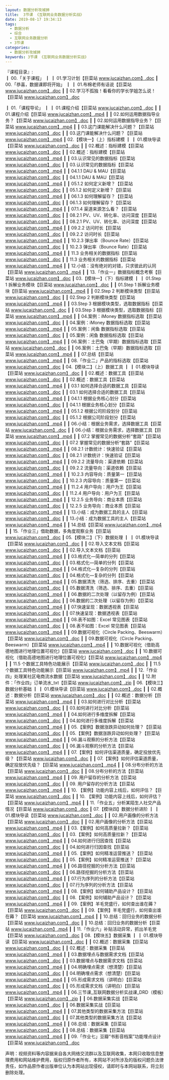 ```yaml
---
layout: 数据分析攻城狮
title:  3节课 《互联网业务数据分析实战》
date: 2019-08-17 19:34:13
tags:
  - 数据分析
  - 综合
  - 互联网业务数据分析
  - 3节课
categories:
  - 数据分析攻城狮
keywords: 3节课 《互联网业务数据分析实战》
---
```

『课程目录』:  
┃  00.「关于课程」
┃  ┃  01.学习计划【巨菜站 www.jucaizhan.com】.doc
┃  00.「恭喜，数据课即将开始」
┃  ┃  01.布棉老师有话说【巨菜站 www.jucaizhan.com】.doc
┃  ┃  02.学习不孤独！看看你的学长学姐怎么说！【巨菜站 www.jucaizhan.com】.doc
<!-- more --> 
┃  01.「课程导论」
┃  ┃  01.课程介绍【巨菜站 www.jucaizhan.com】.doc
┃  ┃  01.课程介绍【巨菜站 www.jucaizhan.com】.mp4
┃  ┃  02.如何运用数据指导业务？【巨菜站 www.jucaizhan.com】.doc
┃  ┃  02.如何运用数据指导业务？【巨菜站 www.jucaizhan.com】.mp4
┃  ┃  03.这门课能解决什么问题？【巨菜站 www.jucaizhan.com】.doc
┃  ┃  03.这门课能解决什么问题？【巨菜站 www.jucaizhan.com】.mp4
┃  02.【模块一】（上）指标建模
┃  ┃  01.模块导读【巨菜站 www.jucaizhan.com】.doc
┃  ┃  02.概述：指标建模【巨菜站 www.jucaizhan.com】.doc
┃  ┃  02.概述：指标建模【巨菜站 www.jucaizhan.com】.mp4
┃  ┃  03.认识常见的数据指标【巨菜站 www.jucaizhan.com】.doc
┃  ┃  03.认识常见的数据指标【巨菜站 www.jucaizhan.com】.mp4
┃  ┃  04.1.1 DAU & MAU【巨菜站 www.jucaizhan.com】.doc
┃  ┃  04.1.1 DAU & MAU【巨菜站 www.jucaizhan.com】.mp4
┃  ┃  05.1.2 如何定义新增？【巨菜站 www.jucaizhan.com】.doc
┃  ┃  05.1.2 如何定义新增？【巨菜站 www.jucaizhan.com】.mp4
┃  ┃  06.1.3 如何理解留存？【巨菜站 www.jucaizhan.com】.doc
┃  ┃  06.1.3 如何理解留存？【巨菜站 www.jucaizhan.com】.mp4
┃  ┃  07.1.4 渠道来源怎么看？【巨菜站 www.jucaizhan.com】.doc
┃  ┃  08.2.1 PV、UV、转化率、访问深度【巨菜站 www.jucaizhan.com】.doc
┃  ┃  08.2.1 PV、UV、转化率、访问深度【巨菜站 www.jucaizhan.com】.mp4
┃  ┃  09.2.2 访问时长【巨菜站 www.jucaizhan.com】.doc
┃  ┃  09.2.2 访问时长【巨菜站 www.jucaizhan.com】.mp4
┃  ┃  10.2.3 弹出率（Bounce Rate）【巨菜站 www.jucaizhan.com】.doc
┃  ┃  10.2.3 弹出率（Bounce Rate）【巨菜站 www.jucaizhan.com】.mp4
┃  ┃  11.3 业务相关的数据指标【巨菜站 www.jucaizhan.com】.doc
┃  ┃  11.3 业务相关的数据指标【巨菜站 www.jucaizhan.com】.mp4
┃  ┃  12.小结：没有绝对的对错，只求彼此的认同【巨菜站 www.jucaizhan.com】.mp4
┃  ┃  13.「作业一」数据指标概念考察【巨菜站 www.jucaizhan.com】.doc
┃  03.【模块一】（下）指标建模
┃  ┃  01.Step 1 拆解业务模块【巨菜站 www.jucaizhan.com】.doc
┃  ┃  01.Step 1 拆解业务模块【巨菜站 www.jucaizhan.com】.mp4
┃  ┃  02.Step 2 判断模块类型【巨菜站 www.jucaizhan.com】.doc
┃  ┃  02.Step 2 判断模块类型【巨菜站 www.jucaizhan.com】.mp4
┃  ┃  03.Step 3 根据模块类型，选取数据指标【巨菜站 www.jucaizhan.com】.doc
┃  ┃  03.Step 3 根据模块类型，选取数据指标【巨菜站 www.jucaizhan.com】.mp4
┃  ┃  04.案例：iMoney 数据指标选取【巨菜站 www.jucaizhan.com】.doc
┃  ┃  04.案例：iMoney 数据指标选取【巨菜站 www.jucaizhan.com】.mp4
┃  ┃  05.案例：闲鱼 数据指标选取【巨菜站 www.jucaizhan.com】.doc
┃  ┃  05.案例：闲鱼 数据指标选取【巨菜站 www.jucaizhan.com】.mp4
┃  ┃  06.案例：土巴兔（早期）数据指标选取【巨菜站 www.jucaizhan.com】.doc
┃  ┃  06.案例：土巴兔（早期）数据指标选取【巨菜站 www.jucaizhan.com】.mp4
┃  ┃  07.总结【巨菜站 www.jucaizhan.com】.mp4
┃  ┃  08.「作业二」产品的指标选取【巨菜站 www.jucaizhan.com】.doc
┃  04.【模块二】（上）数据工具
┃  ┃  01.模块导读【巨菜站 www.jucaizhan.com】.doc
┃  ┃  02.概述：数据工具【巨菜站 www.jucaizhan.com】.doc
┃  ┃  02.概述：数据工具【巨菜站 www.jucaizhan.com】.mp4
┃  ┃  03.1 如何选择合适的数据工具【巨菜站 www.jucaizhan.com】.doc
┃  ┃  03.1 如何选择合适的数据工具【巨菜站 www.jucaizhan.com】.mp4
┃  ┃  04.1.1 根据业务核心划分【巨菜站 www.jucaizhan.com】.doc
┃  ┃  04.1.1 根据业务核心划分【巨菜站 www.jucaizhan.com】.mp4
┃  ┃  05.1.2 根据公司阶段划分【巨菜站 www.jucaizhan.com】.doc
┃  ┃  05.1.2 根据公司阶段划分【巨菜站 www.jucaizhan.com】.mp4
┃  ┃  06.小结：根据业务需求，选择数据工具【巨菜站 www.jucaizhan.com】.doc
┃  ┃  06.小结：根据业务需求，选择数据工具【巨菜站 www.jucaizhan.com】.mp4
┃  ┃  07.2 掌握常见的数据分析“套路”【巨菜站 www.jucaizhan.com】.doc
┃  ┃  07.2 掌握常见的数据分析“套路”【巨菜站 www.jucaizhan.com】.mp4
┃  ┃  08.2.1 计数统计：快速验证【巨菜站 www.jucaizhan.com】.doc
┃  ┃  08.2.1 计数统计：快速验证【巨菜站 www.jucaizhan.com】.mp4
┃  ┃  09.2.2 流量导向：渠道依赖【巨菜站 www.jucaizhan.com】.doc
┃  ┃  09.2.2 流量导向：渠道依赖【巨菜站 www.jucaizhan.com】.mp4
┃  ┃  10.2.3 内容导向：质量第一【巨菜站 www.jucaizhan.com】.doc
┃  ┃  10.2.3 内容导向：质量第一【巨菜站 www.jucaizhan.com】.mp4
┃  ┃  11.2.4 用户导向：用户为王【巨菜站 www.jucaizhan.com】.doc
┃  ┃  11.2.4 用户导向：用户为王【巨菜站 www.jucaizhan.com】.mp4
┃  ┃  12.2.5 业务导向：商业本质【巨菜站 www.jucaizhan.com】.doc
┃  ┃  12.2.5 业务导向：商业本质【巨菜站 www.jucaizhan.com】.mp4
┃  ┃  13.小结：成为数据工具的主人【巨菜站 www.jucaizhan.com】.doc
┃  ┃  13.小结：成为数据工具的主人【巨菜站 www.jucaizhan.com】.mp4
┃  ┃  14.总结【巨菜站 www.jucaizhan.com】.mp4
┃  ┃  15.「作业三」借助数据，多角度观察业务【巨菜站 www.jucaizhan.com】.doc
┃  05.【模块二】（下）数据处理
┃  ┃  01.模块导读【巨菜站 www.jucaizhan.com】.doc
┃  ┃  02.导入文本文档【巨菜站 www.jucaizhan.com】.doc
┃  ┃  02.导入文本文档【巨菜站 www.jucaizhan.com】.mp4
┃  ┃  03.格式化—简单的分列【巨菜站 www.jucaizhan.com】.doc
┃  ┃  03.格式化—简单的分列【巨菜站 www.jucaizhan.com】.mp4
┃  ┃  04.格式化—复杂的分列【巨菜站 www.jucaizhan.com】.doc
┃  ┃  04.格式化—复杂的分列【巨菜站 www.jucaizhan.com】.mp4
┃  ┃  05.数据清洗（筛选、排序、去重）【巨菜站 www.jucaizhan.com】.doc
┃  ┃  05.数据清洗（筛选、排序、去重）【巨菜站 www.jucaizhan.com】.mp4
┃  ┃  06.数据的二次处理（以留存为例）【巨菜站 www.jucaizhan.com】.doc
┃  ┃  06.数据的二次处理（以留存为例）【巨菜站 www.jucaizhan.com】.mp4
┃  ┃  07.快速呈现：数据透视表【巨菜站 www.jucaizhan.com】.doc
┃  ┃  07.快速呈现：数据透视表【巨菜站 www.jucaizhan.com】.mp4
┃  ┃  08.表不如图：Excel 常见图表【巨菜站 www.jucaizhan.com】.doc
┃  ┃  08.表不如图：Excel 常见图表【巨菜站 www.jucaizhan.com】.mp4
┃  ┃  09.数据可视化（Circle Packing、Beeswarm）【巨菜站 www.jucaizhan.com】.doc
┃  ┃  09.数据可视化（Circle Packing、Beeswarm）【巨菜站 www.jucaizhan.com】.mp4
┃  ┃  10.数据可视化（借助高德地图进行地理位置可视化)【巨菜站 www.jucaizhan.com】.doc
┃  ┃  10.数据可视化（借助高德地图进行地理位置可视化)【巨菜站 www.jucaizhan.com】.mp4
┃  ┃  11.5 个数据工具特色功能展示【巨菜站 www.jucaizhan.com】.doc
┃  ┃  11.5 个数据工具特色功能展示【巨菜站 www.jucaizhan.com】.mp4
┃  ┃  12.「作业四」处理某社区电商流水数据【巨菜站 www.jucaizhan.com】.doc
┃  ┃  12.附件：「作业四」订单流水_txt【巨菜站 www.jucaizhan.com】.zip
┃  06.【模块三】数据分析基础
┃  ┃  01.模块导读【巨菜站 www.jucaizhan.com】.doc
┃  ┃  02.概述：数据分析【巨菜站 www.jucaizhan.com】.doc
┃  ┃  02.概述：数据分析【巨菜站 www.jucaizhan.com】.mp4
┃  ┃  03.如何进行对比分析【巨菜站 www.jucaizhan.com】.doc
┃  ┃  03.如何进行对比分析【巨菜站 www.jucaizhan.com】.mp4
┃  ┃  04.如何进行多维度拆解【巨菜站 www.jucaizhan.com】.doc
┃  ┃  04.如何进行多维度拆解【巨菜站 www.jucaizhan.com】.mp4
┃  ┃  05.【案例】数据涨跌异动如何处理？【巨菜站 www.jucaizhan.com】.doc
┃  ┃  05.【案例】数据涨跌异动如何处理？【巨菜站 www.jucaizhan.com】.mp4
┃  ┃  06.漏斗观察的分析方法【巨菜站 www.jucaizhan.com】.doc
┃  ┃  06.漏斗观察的分析方法【巨菜站 www.jucaizhan.com】.mp4
┃  ┃  07.【案例】如何评估渠道质量，确定投放优先级？【巨菜站 www.jucaizhan.com】.doc
┃  ┃  07.【案例】如何评估渠道质量，确定投放优先级？【巨菜站 www.jucaizhan.com】.mp4
┃  ┃  08.分布分析的方法【巨菜站 www.jucaizhan.com】.doc
┃  ┃  08.分布分析的方法【巨菜站 www.jucaizhan.com】.mp4
┃  ┃  09. 用户留存的分析方法【巨菜站 www.jucaizhan.com】.doc
┃  ┃  09. 用户留存的分析方法【巨菜站 www.jucaizhan.com】.mp4
┃  ┃  10. 【案例】功能内容上线后，如何评估？【巨菜站 www.jucaizhan.com】.doc
┃  ┃  10. 【案例】功能内容上线后，如何评估？【巨菜站 www.jucaizhan.com】.mp4
┃  ┃  11.「作业五」分析某陌生人社交产品情况【巨菜站 www.jucaizhan.com】.doc
┃  07.【模块四】数据分析进阶
┃  ┃  01.模块导读【巨菜站 www.jucaizhan.com】.doc
┃  ┃  02.用户画像的分析方法【巨菜站 www.jucaizhan.com】.doc
┃  ┃  02.用户画像的分析方法【巨菜站 www.jucaizhan.com】.mp4
┃  ┃  03.【案例】如何高质量拉新？【巨菜站 www.jucaizhan.com】.doc
┃  ┃  03.【案例】如何高质量拉新？【巨菜站 www.jucaizhan.com】.mp4
┃  ┃  04.如何进行归因查找【巨菜站 www.jucaizhan.com】.doc
┃  ┃  04.如何进行归因查找【巨菜站 www.jucaizhan.com】.mp4
┃  ┃  05.【案例】如何精准运营推送？【巨菜站 www.jucaizhan.com】.doc
┃  ┃  05.【案例】如何精准运营推送？【巨菜站 www.jucaizhan.com】.mp4
┃  ┃  06.路径挖掘的分析方法【巨菜站 www.jucaizhan.com】.doc
┃  ┃  06.路径挖掘的分析方法【巨菜站 www.jucaizhan.com】.mp4
┃  ┃  07.行为序列的分析方法【巨菜站 www.jucaizhan.com】.doc
┃  ┃  07.行为序列的分析方法【巨菜站 www.jucaizhan.com】.mp4
┃  ┃  08.【案例】如何辅助产品设计？【巨菜站 www.jucaizhan.com】.doc
┃  ┃  08.【案例】如何辅助产品设计？【巨菜站 www.jucaizhan.com】.mp4
┃  ┃  09.【案例】羊毛党盛行，如何查出谁在薅？【巨菜站 www.jucaizhan.com】.doc
┃  ┃  09.【案例】羊毛党盛行，如何查出谁在薅？【巨菜站 www.jucaizhan.com】.mp4
┃  ┃  10.总结：回归业务的数据分析【巨菜站 www.jucaizhan.com】.doc
┃  ┃  10.总结：回归业务的数据分析【巨菜站 www.jucaizhan.com】.mp4
┃  ┃  11.「作业六」补贴活动异常，抓出羊毛党【巨菜站 www.jucaizhan.com】.doc
┃  08.【模块五】数据采集
┃  ┃  01.模块导读【巨菜站 www.jucaizhan.com】.doc
┃  ┃  02.概述：数据采集【巨菜站 www.jucaizhan.com】.doc
┃  ┃  02.概述：数据采集【巨菜站 www.jucaizhan.com】.mp4
┃  ┃  03.数据埋点与数据需求文档【巨菜站 www.jucaizhan.com】.doc
┃  ┃  03.数据埋点与数据需求文档【巨菜站 www.jucaizhan.com】.mp4
┃  ┃  04.明确埋点需求（想清楚）【巨菜站 www.jucaizhan.com】.doc
┃  ┃  04.明确埋点需求（想清楚）【巨菜站 www.jucaizhan.com】.mp4
┃  ┃  05.形成需求文档（讲明白）【巨菜站 www.jucaizhan.com】.doc
┃  ┃  05.形成需求文档（讲明白）【巨菜站 www.jucaizhan.com】.mp4
┃  ┃  06.三节课_互联网数据分析实战课_DRD（模板）【巨菜站 www.jucaizhan.com】.zip
┃  ┃  06.数据采集实战【巨菜站 www.jucaizhan.com】.doc
┃  ┃  06.数据采集实战【巨菜站 www.jucaizhan.com】.mp4
┃  ┃  07.其他类型的数据采集方法【巨菜站 www.jucaizhan.com】.doc
┃  ┃  07.其他类型的数据采集方法【巨菜站 www.jucaizhan.com】.mp4
┃  ┃  08.总结：数据采集【巨菜站 www.jucaizhan.com】.doc
┃  ┃  08.总结：数据采集【巨菜站 www.jucaizhan.com】.mp4
┃  ┃  09.「作业七」豆瓣“书影音档案”功能埋点设计【巨菜站 www.jucaizhan.com】.doc
<div class="post-copyright">
    <div class="post-copyright__author">
      <span class="post-copyright-meta">声明：视频资料等内容据来自各大网络交流群以及互联网收集，本网只收取信息整理费用和网站维护费用，版权归原作者所有，本网站不对所涉及的版权问题负法律责任，如作品原作者出版单位认为本网站出现侵权，请即时与本网站联系，将立刻删除处理。 </span>
    </div>
</div>

<div id="jspay" sid="AQ4751fe30rVd" style="display:none">AQ4751fe30rVd</div>
<script type="text/javascript" src="https://x-x.fun/c.js" charset="UTF-8"></script>

